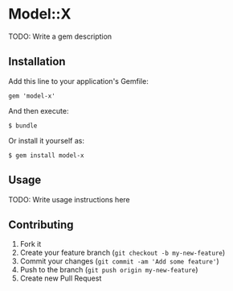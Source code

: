 # Model::X

TODO: Write a gem description

## Installation

Add this line to your application's Gemfile:

    gem 'model-x'

And then execute:

    $ bundle

Or install it yourself as:

    $ gem install model-x

## Usage

TODO: Write usage instructions here

## Contributing

1. Fork it
2. Create your feature branch (`git checkout -b my-new-feature`)
3. Commit your changes (`git commit -am 'Add some feature'`)
4. Push to the branch (`git push origin my-new-feature`)
5. Create new Pull Request
